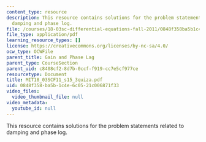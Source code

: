 ```yaml
---
content_type: resource
description: This resource contains solutions for the problem statements related to
  damping and phase log.
file: /courses/18-03sc-differential-equations-fall-2011/0848f358ba5b1c4e6c0521c006871f33_MIT18_03SCF11_s15_3quiza.pdf
file_type: application/pdf
learning_resource_types: []
license: https://creativecommons.org/licenses/by-nc-sa/4.0/
ocw_type: OCWFile
parent_title: Gain and Phase Lag
parent_type: CourseSection
parent_uid: c8408cf2-8d7b-0ccf-f919-cc7e5cf977ce
resourcetype: Document
title: MIT18_03SCF11_s15_3quiza.pdf
uid: 0848f358-ba5b-1c4e-6c05-21c006871f33
video_files:
  video_thumbnail_file: null
video_metadata:
  youtube_id: null
---
```

This resource contains solutions for the problem statements related to damping and phase log.